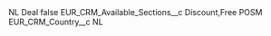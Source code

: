 <?xml version="1.0" encoding="UTF-8"?>
<CustomMetadata xmlns="http://soap.sforce.com/2006/04/metadata" xmlns:xsi="http://www.w3.org/2001/XMLSchema-instance" xmlns:xsd="http://www.w3.org/2001/XMLSchema">
    <label>NL Deal</label>
    <protected>false</protected>
    <values>
        <field>EUR_CRM_Available_Sections__c</field>
        <value xsi:type="xsd:string">Discount,Free POSM</value>
    </values>
    <values>
        <field>EUR_CRM_Country__c</field>
        <value xsi:type="xsd:string">NL</value>
    </values>
</CustomMetadata>
